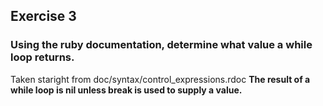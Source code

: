## Exercise 3
### Using the ruby documentation, determine what value a while loop returns.

Taken staright from doc/syntax/control_expressions.rdoc **The result of a while loop is nil unless break is used to supply a value.**